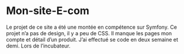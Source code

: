 # Mon-site-E-com
Le projet de ce site a été une montée en compétence sur Symfony. Ce projet n’a pas de design, il y a peu de CSS. Il manque les pages mon compte et détail d’un produit. J’ai effectué se code en deux semaine et demi. Lors de l’incubateur.

